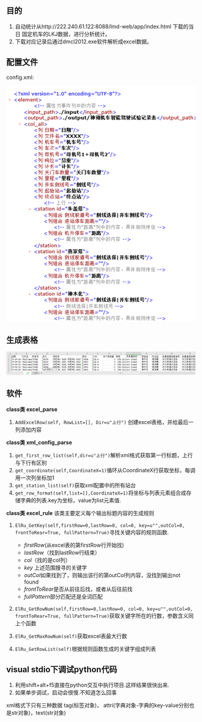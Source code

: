 ##  目的
1. 自动统计从http://222.240.61.122:8088/lmd-web/app/index.html 下载的当日 固定机车的LKJ数据，进行分析统计。
2. 下载对应记录后通过dmcl2012.exe软件解析成excel数据。

## 配置文件
config.xml:

![1574904572(1)](https://github.com/wangjia1435/lkj15data_statistics_to_excel/blob/master/src/picture/1574904572(1).png)

## 生成表格

![1574905642(1)](https://github.com/wangjia1435/lkj15data_statistics_to_excel/blob/master/src/picture/1574905642(1).png)

## 软件
**class类 excel_parse**
1. `AddExcelRow(self, RowList=[], Dir=u"上行")` 创建excel表格，并给最后一列添加内容


**class类 xml_config_parse**

1. `get_first_row_list(self,dir=u"上行")`解析xml格式获取第一行标题，上行与下行有区别
2. `get_coordinate(self,CoordinateX=1)`循环从CoordinateX行获取坐标，每调用一次列坐标加1
3. `get_station_list(self)`获取xml配置中的所有站台
4. `get_row_format(self,list=[],CoordinateX=1)`将坐标与列表元素组合成存储字典的列表.key为坐标，value为list元素值.

**class类 excel_rule**
该类主要定义每个输出标题内容的生成规则
1. `ElRu_GetKey(self,firstRow=0,lastRow=0, col=0, key=u"",outCol=0, frontToRear=True, fullPattern=True)`寻找关键内容的规则函数.
    - *firstRow*(从excel表的第firstRow行开始找)
    - *lastRow*（找到lastRow行结束）
    - *col*（找的是col列）
    - *key* 上述范围搜寻的关键字
    - *outCol*如果找到了，则输出该行的第outCol列内容，没找到输出not found
    - *frontToRear*是否从前往后找，或者从后往前找
    - *fullPattern*部分匹配还是全词匹配  

2. `ElRu_GetRowNum(self,firstRow=0,lastRow=0, col=0, key=u"",outCol=0, frontToRear=True, fullPattern=True)`获取关键字所在的行数，参数含义同上个函数
3. `ElRu_GetMaxRowNum(self)`获取excel表最大行数
4. `ElRu_GetRowList(self)`根据规则函数生成的关键字组成列表


## visual stdio下调试python代码
1. 利用shift+alt+f5直接在python交互中执行项目.这样结果很快出来.
2. 如果单步调试，启动会很慢.不知道怎么回事

xml格式下只有三种数据 tag(标签对象)， attri(字典对象-字典的key-value分别也是str对象)，text(str对象)
